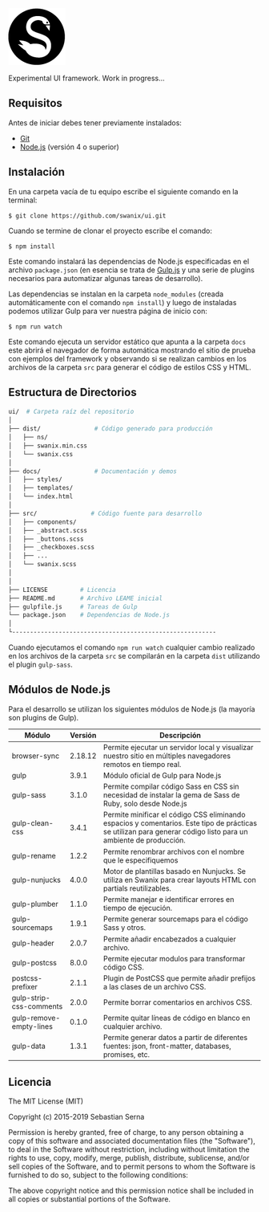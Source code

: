 
![Swanix UI](./docs/images/apple-touch-icon.png)

Experimental UI framework. Work in progress...

## Requisitos

Antes de iniciar debes tener previamente instalados:

- [Git](https://git-scm.com/)
- [Node.js](https://nodejs.org/) (versión 4 o superior)

## Instalación

En una carpeta vacía de tu equipo escribe el siguiente comando en la terminal:

```
$ git clone https://github.com/swanix/ui.git
```

Cuando se termine de clonar el proyecto escribe el comando:

```
$ npm install
```
Este comando instalará las dependencias de Node.js especificadas en el archivo `package.json` (en esencia se trata de [Gulp.js](http://gulpjs.com/) y una serie de plugins necesarios para automatizar algunas tareas de desarrollo).

Las dependencias se instalan en la carpeta `node_modules` (creada automáticamente con el comando `npm install`) y luego de instaladas podemos utilizar Gulp para ver nuestra página de inicio con:

```
$ npm run watch
```
Este comando ejecuta un servidor estático que apunta a la carpeta `docs` este abrirá el navegador de forma automática mostrando el sitio de prueba con ejemplos del framework y observando si se realizan cambios en los archivos de la carpeta `src` para generar el código de estilos CSS y HTML.

## Estructura de Directorios

```sh
ui/  # Carpeta raíz del repositorio
│
├── dist/               # Código generado para producción         
│   ├── ns/  
│   ├── swanix.min.css    
│   └── swanix.css
│
├── docs/               # Documentación y demos     
│   ├── styles/
│   ├── templates/         
│   └── index.html
│       
├── src/               # Código fuente para desarrollo      
│   ├── components/
│   ├── _abstract.scss        
│   ├── _buttons.scss   
│   ├── _checkboxes.scss  
│   ├── ... 
│   └── swanix.scss
│ 
│       
├── LICENSE         # Licencia
├── README.md       # Archivo LEAME inicial
├── gulpfile.js     # Tareas de Gulp
└── package.json    # Dependencias de Node.js
│
└---------------------------------------------------------
```

Cuando ejecutamos el comando `npm run watch` cualquier cambio realizado en los archivos de la carpeta `src` se compilarán en la carpeta `dist` utilizando el plugin `gulp-sass`.


## Módulos de Node.js

Para el desarrollo se utilizan los siguientes módulos de Node.js (la mayoría son plugins de Gulp).

|Módulo|Versión|Descripción|
|--- |--- |--- |
|browser-sync|2.18.12|Permite ejecutar un servidor local y visualizar nuestro sitio en múltiples navegadores remotos en tiempo real.|
|gulp|3.9.1|Módulo oficial de Gulp para Node.js|
|gulp-sass|3.1.0|Permite compilar código Sass en CSS sin necesidad de instalar la gema de Sass de Ruby, solo desde Node.js|
|gulp-clean-css|3.4.1|Permite minificar el código CSS eliminando espacios y comentarios. Este tipo de prácticas se utilizan para generar código listo para un ambiente de producción.|
|gulp-rename|1.2.2|Permite renombrar archivos con el nombre que le especifiquemos|
|gulp-nunjucks|4.0.0|Motor de plantillas basado en Nunjucks. Se utiliza en Swanix para crear layouts HTML con partials reutilizables. |
|gulp-plumber|1.1.0|Permite manejar e identificar errores en tiempo de ejecución.|
|gulp-sourcemaps|1.9.1|Permite generar sourcemaps para el código Sass y otros.|
|gulp-header|2.0.7|Permite añadir encabezados a cualquier archivo.|
|gulp-postcss|8.0.0|Permite ejecutar modulos para transformar código CSS.|
|postcss-prefixer|2.1.1| Plugin de PostCSS que permite añadir prefijos a las clases de un archivo CSS.|
|gulp-strip-css-comments|2.0.0| Permite borrar comentarios en archivos CSS.|
|gulp-remove-empty-lines|0.1.0| Permite quitar líneas de código en blanco en cualquier archivo.|
|gulp-data|1.3.1| Permite generar datos a partir de diferentes fuentes: json, front-matter, databases, promises, etc.|


## Licencia

The MIT License (MIT)

Copyright (c) 2015-2019 Sebastian Serna

Permission is hereby granted, free of charge, to any person obtaining a copy
of this software and associated documentation files (the "Software"), to deal
in the Software without restriction, including without limitation the rights
to use, copy, modify, merge, publish, distribute, sublicense, and/or sell
copies of the Software, and to permit persons to whom the Software is
furnished to do so, subject to the following conditions:

The above copyright notice and this permission notice shall be included in all
copies or substantial portions of the Software.
